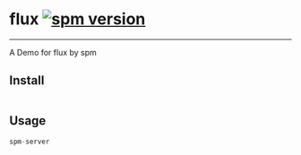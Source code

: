 # flux [![spm version](http://spmjs.io/badge/flux)](http://spmjs.io/package/flux)

---

A Demo for flux by spm

## Install

```
```

## Usage

```js
spm-server
```
